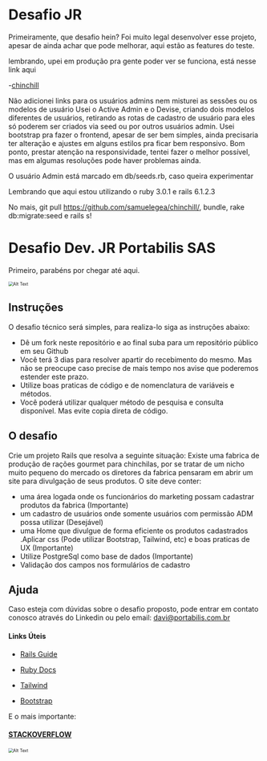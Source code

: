 # Desafio JR

Primeiramente, que desafio hein?
Foi muito legal desenvolver esse projeto, apesar de ainda achar que pode melhorar, aqui estão as features do teste.

lembrando, upei em produção pra gente poder ver se funciona, está nesse link aqui

-[chinchill](https://chinchill-gourmet.herokuapp.com/)

Não adicionei links para os usuários admins nem misturei as sessões ou os modelos de usuário
Usei o Active Admin e o Devise, criando dois modelos diferentes de usuários, retirando as rotas de cadastro de usuário para eles só poderem ser criados via seed ou por outros usuários admin.
Usei bootstrap pra fazer o frontend, apesar de ser bem simples, ainda precisaria ter alteração e ajustes em alguns estilos pra ficar bem responsivo.
Bom ponto, prestar atenção na responsividade, tentei fazer o melhor possível, mas em algumas resoluções pode haver problemas ainda.

O usuário Admin está marcado em db/seeds.rb, caso queira experimentar

Lembrando que aqui estou utilizando o ruby 3.0.1 e rails 6.1.2.3

No mais, git pull https://github.com/samuelegea/chinchill/, bundle, rake db:migrate:seed e rails s!


# Desafio Dev. JR Portabilis SAS

Primeiro, parabéns por chegar até aqui.

<img src="https://media.giphy.com/media/IwAZ6dvvvaTtdI8SD5/giphy-downsized.gif" alt="Alt Text" style="zoom:60%;" />

## Instruções

 O desafio técnico será simples, para realiza-lo siga as instruções abaixo:

- Dê um fork neste repositório e ao final suba para um repositório público em seu Github
- Você terá 3 dias para resolver apartir do recebimento do mesmo. Mas não se preocupe caso precise de mais tempo nos avise que poderemos estender este prazo.
- Utilize boas praticas de código e de nomenclatura de variáveis e métodos.
- Você poderá utilizar qualquer método  de pesquisa e consulta disponível. Mas evite copia direta de código.



## O desafio



Crie um projeto Rails que resolva a seguinte situação: Existe uma fabrica de produção de rações gourmet para chinchilas, por se tratar de um nicho muito pequeno do mercado os diretores da fabrica pensaram em abrir um site para divulgação de seus produtos. O site deve conter:

-  uma área logada onde os funcionários do marketing possam cadastrar produtos da fabrica (Importante)
- um cadastro de usuários onde somente usuários com permissão ADM possa utilizar (Desejável)
-  uma Home que divulgue de forma eficiente os produtos cadastrados .Aplicar css (Pode utilizar Bootstrap, Tailwind, etc) e  boas praticas de UX (Importante)
- Utilize PostgreSql como base de dados (Importante)
- Validação dos campos nos formulários de cadastro



## Ajuda

Caso esteja com dúvidas sobre o desafio proposto, pode entrar em contato conosco através do Linkedin ou pelo email: davi@portabilis.com.br

#### Links Úteis 

- [Rails Guide](https://guides.rubyonrails.org/)

- [Ruby Docs](https://ruby-doc.org/)

- [Tailwind](https://tailwindcss.com/docs)

- [Bootstrap](https://getbootstrap.com/docs/5.0/getting-started/introduction/)

E o mais importante:

#### [STACKOVERFLOW](https://stackoverflow.com/)

<img src="https://media.giphy.com/media/l49JHz7kJvl6MCj3G/giphy-downsized.gif" alt="Alt Text" style="zoom:60%;" />

